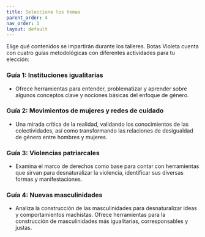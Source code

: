```yaml
---
title: Selecciona los temas
parent_order: 4
nav_order: 1
layout: default
---
```

Elige qué contenidos se impartirán durante los talleres. Botas Violeta cuenta con cuatro guías metodológicas con diferentes actividades para tu elección:

### Guía 1: Instituciones igualitarias

- Ofrece herramientas para entender, problematizar y aprender sobre algunos conceptos clave y nociones básicas del enfoque de género.

### Guía 2: Movimientos de mujeres y redes de cuidado

- Una mirada crítica de la realidad, validando los conocimientos de las colectividades, así como transformando las relaciones de desigualdad de género entre hombres y mujeres.

### Guía 3: Violencias patriarcales

- Examina el marco de derechos como base para contar con herramientas que sirvan para desnaturalizar la violencia, identificar sus diversas formas y manifestaciones.

### Guía 4: Nuevas masculinidades

- Analiza la construcción de las masculinidades para desnaturalizar ideas y comportamientos machistas. Ofrece herramientas para la construcción de masculinidades más igualitarias, corresponsables y justas.
